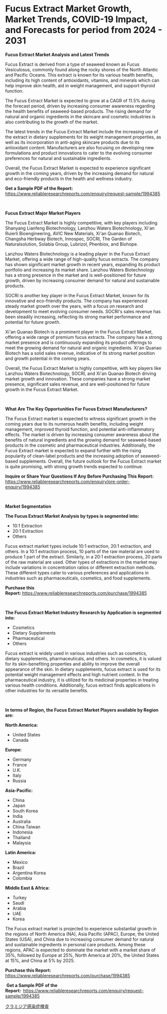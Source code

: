 <p><h1>Fucus Extract Market Growth, Market Trends, COVID-19 Impact, and Forecasts for period from 2024 - 2031</h1></p><p><strong>Fucus Extract Market Analysis and Latest Trends</strong></p>
<p><p>Fucus Extract is derived from a type of seaweed known as Fucus Vesiculosus, commonly found along the rocky shores of the North Atlantic and Pacific Oceans. This extract is known for its various health benefits, including its high content of antioxidants, vitamins, and minerals which can help improve skin health, aid in weight management, and support thyroid function.</p><p>The Fucus Extract Market is expected to grow at a CAGR of 11.5% during the forecast period, driven by increasing consumer awareness regarding the health benefits of seaweed-based products. The rising demand for natural and organic ingredients in the skincare and cosmetic industries is also contributing to the growth of the market.</p><p>The latest trends in the Fucus Extract Market include the increasing use of the extract in dietary supplements for its weight management properties, as well as its incorporation in anti-aging skincare products due to its antioxidant content. Manufacturers are also focusing on developing new formulations and product innovations to cater to the evolving consumer preferences for natural and sustainable ingredients.</p><p>Overall, the Fucus Extract Market is expected to experience significant growth in the coming years, driven by the increasing demand for natural and eco-friendly products in the health and wellness industry.</p></p>
<p><strong>Get a Sample PDF of the Report:&nbsp;</strong> <a href="https://www.reliableresearchreports.com/enquiry/request-sample/1994385">https://www.reliableresearchreports.com/enquiry/request-sample/1994385</a></p>
<p>&nbsp;</p>
<p><strong>Fucus Extract Major Market Players</strong></p>
<p><p>The Fucus Extract Market is highly competitive, with key players including Shanyang Lianfeng Biotechnology, Lanzhou Waters Biotechnology, Xi'an Ruierli Bioengineering, AVIC New Materials, Xi'an Quanao Biotech, Changsha Herbway Biotech, Innospec, SOCRI, The Garden of Naturalsolution, Solabia Group, Lubrizol, Phenbiox, and Biohope.</p><p>Lanzhou Waters Biotechnology is a leading player in the Fucus Extract Market, offering a wide range of high-quality fucus extracts. The company has shown significant market growth in recent years, expanding its product portfolio and increasing its market share. Lanzhou Waters Biotechnology has a strong presence in the market and is well-positioned for future growth, driven by increasing consumer demand for natural and sustainable products.</p><p>SOCRI is another key player in the Fucus Extract Market, known for its innovative and eco-friendly products. The company has experienced steady market growth over the years, with a focus on research and development to meet evolving consumer needs. SOCRI's sales revenue has been steadily increasing, reflecting its strong market performance and potential for future growth.</p><p>Xi'an Quanao Biotech is a prominent player in the Fucus Extract Market, offering a wide range of premium fucus extracts. The company has a strong market presence and is continuously expanding its product offerings to meet the growing demand for natural and organic ingredients. Xi'an Quanao Biotech has a solid sales revenue, indicative of its strong market position and growth potential in the coming years.</p><p>Overall, the Fucus Extract Market is highly competitive, with key players like Lanzhou Waters Biotechnology, SOCRI, and Xi'an Quanao Biotech driving market growth and innovation. These companies have a strong market presence, significant sales revenue, and are well-positioned for future growth in the Fucus Extract Market.</p></p>
<p>&nbsp;</p>
<p><strong>What Are The Key Opportunities For Fucus Extract Manufacturers?</strong></p>
<p><p>The Fucus Extract market is expected to witness significant growth in the coming years due to its numerous health benefits, including weight management, improved thyroid function, and potential anti-inflammatory effects. The market is driven by increasing consumer awareness about the benefits of natural ingredients and the growing demand for seaweed-based products in the cosmetic and pharmaceutical industries. Additionally, the Fucus Extract market is expected to expand further with the rising popularity of clean-label products and the increasing adoption of seaweed-based supplements. Overall, the future outlook for the Fucus Extract market is quite promising, with strong growth trends expected to continue.</p></p>
<p><strong>Inquire or Share Your Questions If Any Before Purchasing This Report:</strong> <a href="https://www.reliableresearchreports.com/enquiry/pre-order-enquiry/1994385">https://www.reliableresearchreports.com/enquiry/pre-order-enquiry/1994385</a></p>
<p>&nbsp;</p>
<p><strong>Market Segmentation</strong></p>
<p><strong>The Fucus Extract Market Analysis by types is segmented into:</strong></p>
<p><ul><li>10:1 Extraction</li><li>20:1 Extraction</li><li>Others</li></ul></p>
<p><p>Fucus extract market types include 10:1 extraction, 20:1 extraction, and others. In a 10:1 extraction process, 10 parts of the raw material are used to produce 1 part of the extract. Similarly, in a 20:1 extraction process, 20 parts of the raw material are used. Other types of extractions in the market may include variations in concentration ratios or different extraction methods. These different types cater to various preferences and applications in industries such as pharmaceuticals, cosmetics, and food supplements.</p></p>
<p><strong>Purchase this Report:&nbsp;</strong><a href="https://www.reliableresearchreports.com/purchase/1994385">https://www.reliableresearchreports.com/purchase/1994385</a></p>
<p>&nbsp;</p>
<p><strong>The Fucus Extract Market Industry Research by Application is segmented into:</strong></p>
<p><ul><li>Cosmetics</li><li>Dietary Supplements</li><li>Pharmaceutical</li><li>Others</li></ul></p>
<p><p>Fucus extract is widely used in various industries such as cosmetics, dietary supplements, pharmaceuticals, and others. In cosmetics, it is valued for its skin-benefiting properties and ability to improve the overall appearance of the skin. In dietary supplements, fucus extract is used for its potential weight management effects and high nutrient content. In the pharmaceutical industry, it is utilized for its medicinal properties in treating various health conditions. Additionally, fucus extract finds applications in other industries for its versatile benefits.</p></p>
<p>&nbsp;</p>
<p><strong>In terms of Region, the Fucus Extract Market Players available by Region are:</strong></p>
<p>
    <p> <strong> North America: </strong>
        <ul>
            <li>United States</li>
            <li>Canada</li>
        </ul>
        </p> 
    <p> <strong> Europe: </strong>
        <ul>
            <li>Germany</li>
            <li>France</li>
            <li>U.K.</li>
            <li>Italy</li>
            <li>Russia</li>
        </ul>
        </p> 
    <p> <strong> Asia-Pacific: </strong>
        <ul>
            <li>China</li>
            <li>Japan</li>
            <li>South Korea</li>
            <li>India</li>
            <li>Australia</li>
            <li>China Taiwan</li>
            <li>Indonesia</li>
            <li>Thailand</li>
            <li>Malaysia</li>
        </ul>
        </p> 
    <p> <strong> Latin America: </strong>
        <ul>
            <li>Mexico</li>
            <li>Brazil</li>
            <li>Argentina Korea</li>
            <li>Colombia</li>
        </ul>
        </p> 
    <p> <strong> Middle East & Africa: </strong>
        <ul>
            <li>Turkey</li>
            <li>Saudi</li>
            <li>Arabia</li>
            <li>UAE</li>
            <li>Korea</li>
        </ul>
    </p>
    </p>
<p><p>The Fucus extract market is projected to experience substantial growth in the regions of North America (NA), Asia Pacific (APAC), Europe, the United States (USA), and China due to increasing consumer demand for natural and sustainable ingredients in personal care products. Among these regions, APAC is expected to dominate the market with a market share of 35%, followed by Europe at 25%, North America at 20%, the United States at 15%, and China at 5% by 2025.</p></p>
<p><strong>Purchase this Report: </strong><a href="https://www.reliableresearchreports.com/purchase/1994385">https://www.reliableresearchreports.com/purchase/1994385</a></p>
<p>&nbsp;<strong>Get a Sample PDF of the Report:&nbsp;&nbsp;</strong><a href="https://www.reliableresearchreports.com/enquiry/request-sample/1994385">https://www.reliableresearchreports.com/enquiry/request-sample/1994385</a></p>
<p><strong></strong></p>
<p><p><a href="https://github.com/oqoeusbvpadwjs08/Market-Research-Report-List-1/blob/main/8115975193059.md">クラミジア感染症検査</a></p></p>